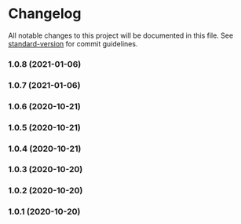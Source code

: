 # Changelog

All notable changes to this project will be documented in this file. See [standard-version](https://github.com/conventional-changelog/standard-version) for commit guidelines.

### 1.0.8 (2021-01-06)

### 1.0.7 (2021-01-06)

### 1.0.6 (2020-10-21)

### 1.0.5 (2020-10-21)

### 1.0.4 (2020-10-21)

### 1.0.3 (2020-10-20)

### 1.0.2 (2020-10-20)

### 1.0.1 (2020-10-20)
